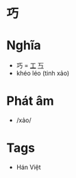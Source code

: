 # 巧

# Nghĩa
* 巧 = [工](工.md) [丂](丂.md)
* khéo léo (tinh xảo)

# Phát âm
* /xảo/

# Tags
* Hán Việt

<script>window.HANZI_FIELD='巧';</script>
